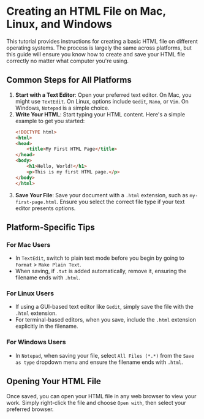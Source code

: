 
# Creating an HTML File on Mac, Linux, and Windows

This tutorial provides instructions for creating a basic HTML file on different operating systems. The process is largely the same across platforms, but this guide will ensure you know how to create and save your HTML file correctly no matter what computer you're using.

## Common Steps for All Platforms

1. **Start with a Text Editor**: Open your preferred text editor. On Mac, you might use `TextEdit`. On Linux, options include `Gedit`, `Nano`, or `Vim`. On Windows, `Notepad` is a simple choice.
2. **Write Your HTML**: Start typing your HTML content. Here's a simple example to get you started:
   ```html
   <!DOCTYPE html>
   <html>
   <head>
       <title>My First HTML Page</title>
   </head>
   <body>
       <h1>Hello, World!</h1>
       <p>This is my first HTML page.</p>
   </body>
   </html>
   ```
3. **Save Your File**: Save your document with a `.html` extension, such as `my-first-page.html`. Ensure you select the correct file type if your text editor presents options.

## Platform-Specific Tips

### For Mac Users
- In `TextEdit`, switch to plain text mode before you begin by going to `Format` > `Make Plain Text`.
- When saving, if `.txt` is added automatically, remove it, ensuring the filename ends with `.html`.

### For Linux Users
- If using a GUI-based text editor like `Gedit`, simply save the file with the `.html` extension.
- For terminal-based editors, when you save, include the `.html` extension explicitly in the filename.

### For Windows Users
- In `Notepad`, when saving your file, select `All Files (*.*)` from the `Save as type` dropdown menu and ensure the filename ends with `.html`.

## Opening Your HTML File
Once saved, you can open your HTML file in any web browser to view your work. Simply right-click the file and choose `Open with`, then select your preferred browser.

